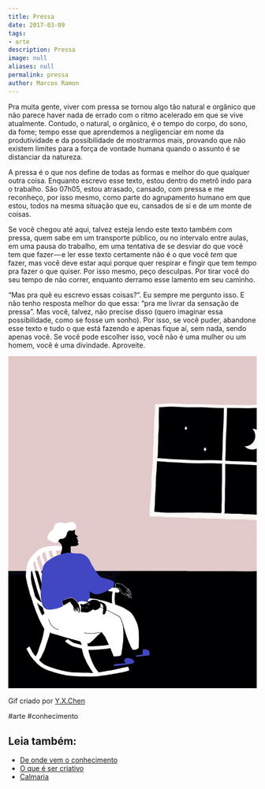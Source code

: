 ```yaml
---
title: Pressa
date: 2017-03-09
tags:
- arte
description: Pressa
image: null
aliases: null
permalink: pressa
author: Marcos Ramon
---
```

Pra muita gente, viver com pressa se tornou algo tão natural e orgânico que não parece haver nada de errado com o ritmo acelerado em que se vive atualmente. Contudo, o natural, o orgânico, é o tempo do corpo, do sono, da fome; tempo esse que aprendemos a negligenciar em nome da produtividade e da possibilidade de mostrarmos mais, provando que não existem limites para a força de vontade humana quando o assunto é se distanciar da natureza.

A pressa é o que nos define de todas as formas e melhor do que qualquer outra coisa. Enquanto escrevo esse texto, estou dentro do metrô indo para o trabalho. São 07h05, estou atrasado, cansado, com pressa e me reconheço, por isso mesmo, como parte do agrupamento humano em que estou, todos na mesma situação que eu, cansados de si e de um monte de coisas.

Se você chegou até aqui, talvez esteja lendo este texto também com pressa, quem sabe em um transporte público, ou no intervalo entre aulas, em uma pausa do trabalho, em uma tentativa de se desviar do que você tem que fazer — e ler esse texto certamente não é o que você _tem_ que fazer, mas você deve estar aqui porque quer respirar e fingir que tem tempo pra fazer o que quiser. Por isso mesmo, peço desculpas. Por tirar você do seu tempo de não correr, enquanto derramo esse lamento em seu caminho.

“Mas pra quê eu escrevo essas coisas?”. Eu sempre me pergunto isso. E não tenho resposta melhor do que essa: “pra me livrar da sensação de pressa”. Mas você, talvez, não precise disso (quero imaginar essa possibilidade, como se fosse um sonho). Por isso, se você puder, abandone esse texto e tudo o que está fazendo e apenas fique aí, sem nada, sendo apenas você. Se você pode escolher isso, você não é uma mulher ou um homem, você é uma divindade. Aproveite.

<img src="/assets/img/pressa-medium.gif">

Gif criado por [Y.X.Chen](http://jyxchen.tumblr.com/)


#arte #conhecimento<div class="leia-tambem" markdown="1">
## Leia também:

- <a href="/de-onde-vem-o-conhecimento">De onde vem o conhecimento</a>
- <a href="/o-que-e-ser-criativo">O que é ser criativo</a>
- <a href="/calmaria">Calmaria</a>
</div>